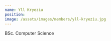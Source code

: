 ```yaml
---
name: Yll Kryeziu
position: 
image: /assets/images/members/yll-kryeziu.jpg
---
```

BSc. Computer Science